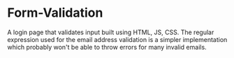 # Form-Validation

A login page that validates input built using HTML, JS, CSS. The regular expression used for the email address validation is a simpler implementation which probably won't be able to throw errors for many invalid emails.

